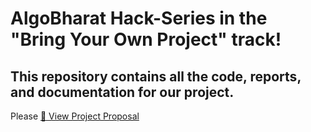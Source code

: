 # AlgoBharat Hack-Series in the "Bring Your Own Project" track!

## This repository contains all the code, reports, and documentation for our project.


Please [📄 View Project Proposal](https://github.com/careerseek/AlgoBharat_BYOP_CredChain/blob/main/CredChain_Project_Proposal_AlgoBharat_BYOP.pdf)


